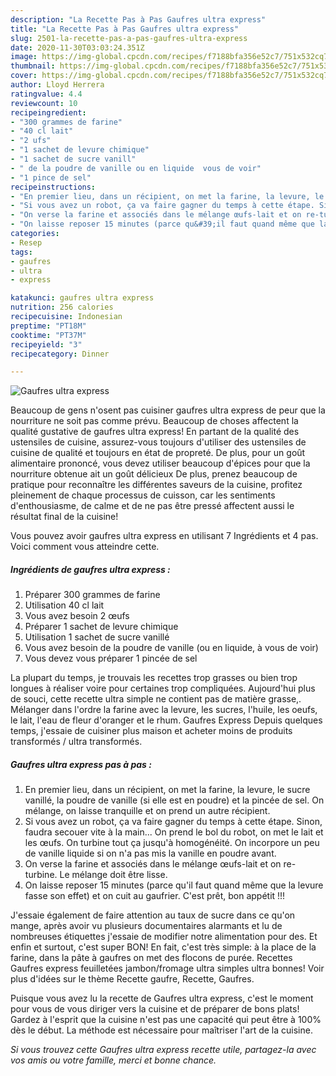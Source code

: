 ```yaml
---
description: "La Recette Pas à Pas Gaufres ultra express"
title: "La Recette Pas à Pas Gaufres ultra express"
slug: 2501-la-recette-pas-a-pas-gaufres-ultra-express
date: 2020-11-30T03:03:24.351Z
image: https://img-global.cpcdn.com/recipes/f7188bfa356e52c7/751x532cq70/gaufres-ultra-express-photo-principale-de-la-recette.jpg
thumbnail: https://img-global.cpcdn.com/recipes/f7188bfa356e52c7/751x532cq70/gaufres-ultra-express-photo-principale-de-la-recette.jpg
cover: https://img-global.cpcdn.com/recipes/f7188bfa356e52c7/751x532cq70/gaufres-ultra-express-photo-principale-de-la-recette.jpg
author: Lloyd Herrera
ratingvalue: 4.4
reviewcount: 10
recipeingredient:
- "300 grammes de farine"
- "40 cl lait"
- "2 ufs"
- "1 sachet de levure chimique"
- "1 sachet de sucre vanill"
- " de la poudre de vanille ou en liquide  vous de voir"
- "1 pince de sel"
recipeinstructions:
- "En premier lieu, dans un récipient, on met la farine, la levure, le sucre vanillé, la poudre de vanille (si elle est en poudre) et la pincée de sel. On mélange, on laisse tranquille et on prend un autre récipient."
- "Si vous avez un robot, ça va faire gagner du temps à cette étape. Sinon, faudra secouer vite à la main... On prend le bol du robot, on met le lait et les œufs. On turbine tout ça jusqu&#39;à homogénéité. On incorpore un peu de vanille liquide si on n&#39;a pas mis la vanille en poudre avant."
- "On verse la farine et associés dans le mélange œufs-lait et on re-turbine. Le mélange doit être lisse."
- "On laisse reposer 15 minutes (parce qu&#39;il faut quand même que la levure fasse son effet) et on cuit au gaufrier. C&#39;est prêt, bon appétit !!!"
categories:
- Resep
tags:
- gaufres
- ultra
- express

katakunci: gaufres ultra express 
nutrition: 256 calories
recipecuisine: Indonesian
preptime: "PT18M"
cooktime: "PT37M"
recipeyield: "3"
recipecategory: Dinner

---
```



![Gaufres ultra express](https://img-global.cpcdn.com/recipes/f7188bfa356e52c7/751x532cq70/gaufres-ultra-express-photo-principale-de-la-recette.jpg)

Beaucoup de gens n'osent pas cuisiner gaufres ultra express de peur que la nourriture ne soit pas comme prévu. Beaucoup de choses affectent la qualité gustative de gaufres ultra express! En partant de la qualité des ustensiles de cuisine, assurez-vous toujours d'utiliser des ustensiles de cuisine de qualité et toujours en état de propreté. De plus, pour un goût alimentaire prononcé, vous devez utiliser beaucoup d'épices pour que la nourriture obtenue ait un goût délicieux De plus, prenez beaucoup de pratique pour reconnaître les différentes saveurs de la cuisine, profitez pleinement de chaque processus de cuisson, car les sentiments d'enthousiasme, de calme et de ne pas être pressé affectent aussi le résultat final de la cuisine!

<!--inarticleads1-->

Vous pouvez avoir gaufres ultra express en utilisant 7 Ingrédients et 4 pas. Voici comment vous atteindre cette.

##### Ingrédients de gaufres ultra express :

1. Préparer 300 grammes de farine
1. Utilisation 40 cl lait
1. Vous avez besoin 2 œufs
1. Préparer 1 sachet de levure chimique
1. Utilisation 1 sachet de sucre vanillé
1. Vous avez besoin  de la poudre de vanille (ou en liquide, à vous de voir)
1. Vous devez vous préparer 1 pincée de sel


La plupart du temps, je trouvais les recettes trop grasses ou bien trop longues à réaliser voire pour certaines trop compliquées. Aujourd&#39;hui plus de souci, cette recette ultra simple ne contient pas de matière grasse,. Mélanger dans l&#39;ordre la farine avec la levure, les sucres, l&#39;huile, les oeufs, le lait, l&#39;eau de fleur d&#39;oranger et le rhum. Gaufres Express Depuis quelques temps, j&#39;essaie de cuisiner plus maison et acheter moins de produits transformés / ultra transformés. 

<!--inarticleads2-->

##### Gaufres ultra express pas à pas :

1. En premier lieu, dans un récipient, on met la farine, la levure, le sucre vanillé, la poudre de vanille (si elle est en poudre) et la pincée de sel. On mélange, on laisse tranquille et on prend un autre récipient.
1. Si vous avez un robot, ça va faire gagner du temps à cette étape. Sinon, faudra secouer vite à la main... On prend le bol du robot, on met le lait et les œufs. On turbine tout ça jusqu&#39;à homogénéité. On incorpore un peu de vanille liquide si on n&#39;a pas mis la vanille en poudre avant.
1. On verse la farine et associés dans le mélange œufs-lait et on re-turbine. Le mélange doit être lisse.
1. On laisse reposer 15 minutes (parce qu&#39;il faut quand même que la levure fasse son effet) et on cuit au gaufrier. C&#39;est prêt, bon appétit !!!


J&#39;essaie également de faire attention au taux de sucre dans ce qu&#39;on mange, après avoir vu plusieurs documentaires alarmants et lu de nombreuses étiquettes j&#39;essaie de modifier notre alimentation pour des. Et enfin et surtout, c&#39;est super BON! En fait, c&#39;est très simple: à la place de la farine, dans la pâte à gaufres on met des flocons de purée. Recettes Gaufres express feuilletées jambon/fromage ultra simples ultra bonnes! Voir plus d&#39;idées sur le thème Recette gaufre, Recette, Gaufres. 

<!--inarticleads1-->

<p>
Puisque vous avez lu la recette de Gaufres ultra express, c'est le moment pour vous de vous diriger vers la cuisine et de préparer de bons plats! Gardez à l'esprit que la cuisine n'est pas une capacité qui peut être à 100% dès le début. La méthode est nécessaire pour maîtriser l'art de la cuisine.
</p>

<p>
<i>Si vous trouvez cette Gaufres ultra express recette utile, partagez-la avec vos amis ou votre famille, merci et bonne chance.</i>
</p>

